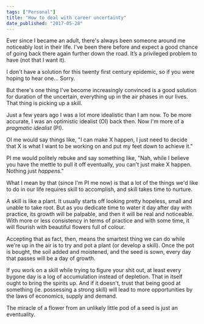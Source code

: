 ```yaml
---
tags: ["Personal"]
title: "How to deal with career uncertainty"
date_published: "2017-05-28"
---
```


Ever since I became an adult, there's always been someone around me noticeably lost in their life. I've been there before and expect a good chance of going back there again further down the road. It’s a privileged problem to have (not that I want it).

I don't have a solution for this twenty first century epidemic, so if you were hoping to hear one... Sorry.

But there's one thing I've become increasingly convinced is a good solution for duration of the uncertain, everything up in the air phases in our lives. That thing is picking up a skill.

Just a few years ago I was a lot more idealistic than I am now. To be more accurate, I was an optimistic idealist (OI) back then. Now I'm more of a _pragmatic idealist_ (PI).

OI me would say things like, "I can make X happen, I just need to decide that X is what I want to be working on and put my feet down to achieve it."

PI me would politely rebuke and say something like, "Nah, while I believe you have the mettle to pull it off eventually, you can't just make X happen. Nothing just _happens_."

What I mean by that (since I'm PI me now) is that a lot of the things we'd like to do in our life requires skill to accomplish, and skill takes time to nurture.

A skill is like a plant. It usually starts off looking pretty hopeless, small and unable to take root. But as you dedicate time to water it day after day with practice, its growth will be palpable, and then it will be real and noticeable. With more or less consistency in terms of practice and with some time, it will flourish with beautiful flowers full of colour.

Accepting that as fact, then, means the smartest thing we can do while we're up in the air is to try and pot a plant (or develop a skill). Once the pot is bought, the soil added and moistened, and the seed is sown, every day that passes will be a day of growth.

If you work on a skill while trying to figure your shit out, at least every bygone day is a log of accumulation instead of depletion. That in itself ought to bring the spirits up. And if it doesn't, trust that being good at something (ie. possessing a strong skill) will lead to more opportunities by the laws of economics, supply and demand.

The miracle of a flower from an unlikely little pod of a seed is just an eventuality.
